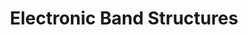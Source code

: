 ---
title: "Electronic Band Structures"
teaching: 20
exercises: 20
questions:
objectives:
keypoints:
---